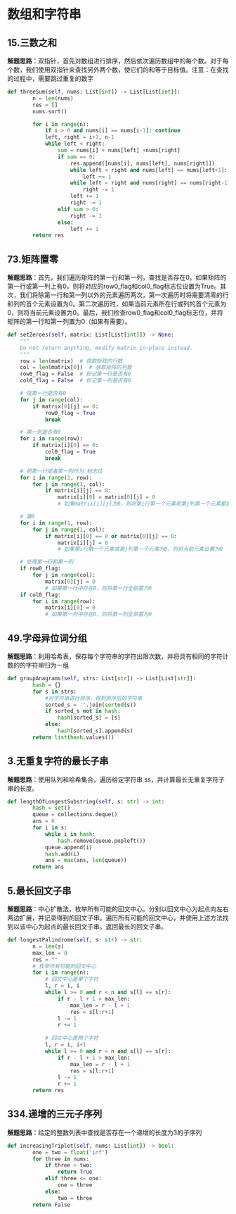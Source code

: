 # 数组和字符串
## 15.三数之和
**解题思路**：双指针，首先对数组进行排序，然后依次遍历数组中的每个数。对于每个数，我们使用双指针来查找另外两个数，使它们的和等于目标值。注意：在查找的过程中，需要跳过重复的数字
```Python
def threeSum(self, nums: List[int]) -> List[List[int]]:
        n = len(nums)
        res = []
        nums.sort()

        for i in range(n):
            if i > 0 and nums[i] == nums[i-1]: continue
            left, right = i+1, n-1
            while left < right:
                sum = nums[i] + nums[left] +nums[right]
                if sum == 0:
                    res.append([nums[i], nums[left], nums[right]])
                    while left < right and nums[left] == nums[left+1]:
                        left += 1
                    while left < right and nums[right] == nums[right-1]:
                        right -= 1
                    left += 1
                    right -= 1
                elif sum > 0:
                    right -= 1
                else:
                    left += 1
        return res
```

## 73.矩阵置零
**解题思路**：首先，我们遍历矩阵的第一行和第一列，查找是否存在0。如果矩阵的第一行或第一列上有0，则将对应的row0_flag和col0_flag标志位设置为True。其次，我们将除第一行和第一列以外的元素遍历两次，第一次遍历时将需要清零的行和列的首个元素设置为0。第二次遍历时，如果当前元素所在行或列的首个元素为0，则将当前元素设置为0。最后，我们检查row0_flag和col0_flag标志位，并将矩阵的第一行和第一列置为0（如果有需要）。
```Python
def setZeroes(self, matrix: List[List[int]]) -> None:
    """
    Do not return anything, modify matrix in-place instead.
    """
    row = len(matrix)  # 获取矩阵的行数
    col = len(matrix[0])  # 获取矩阵的列数
    row0_flag = False  # 标记第一行是否有0
    col0_flag = False  # 标记第一列是否有0

    # 找第一行是否有0
    for j in range(col):
        if matrix[0][j] == 0:
            row0_flag = True
            break

    # 第一列是否有0
    for i in range(row):
        if matrix[i][0] == 0:
            col0_flag = True
            break

    # 把第一行或者第一列作为 标志位
    for i in range(1, row):
        for j in range(1, col):
            if matrix[i][j] == 0:
                matrix[i][0] = matrix[0][j] = 0
                # 如果matrix[i][j]为0，则将第i行第一个元素和第j列第一个元素都置为0

    # 置0
    for i in range(1, row):
        for j in range(1, col):
            if matrix[i][0] == 0 or matrix[0][j] == 0:
                matrix[i][j] = 0
                # 如果第i行第一个元素或第j列第一个元素为0，则将当前元素设置为0

    # 处理第一行和第一列
    if row0_flag:
        for j in range(col):
            matrix[0][j] = 0
            # 如果第一行中存在0，则将第一行全部置为0
    if col0_flag:
        for i in range(row):
            matrix[i][0] = 0
            # 如果第一列中存在0，则将第一列全部置为0

```

## 49.字母异位词分组
**解题思路**：利用哈希表，保存每个字符串的字符出限次数，并将具有相同的字符计数的的字符串归为一组
```Python
def groupAnagrams(self, strs: List[str]) -> List[List[str]]:
        hash = {}
        for s in strs:
            #对字符串进行排序，得到排序后的字符串
            sorted_s = ''.join(sorted(s))
            if sorted_s not in hash:
                hash[sorted_s] = [s]
            else:
                hash[sorted_s].append(s)
        return list(hash.values())
```

## 3.无重复字符的最长子串
**解题思路**：使用队列和哈希集合，遍历给定字符串 ss，并计算最长无重复字符子串的长度。
```Python
def lengthOfLongestSubstring(self, s: str) -> int:
        hash = set()
        queue = collections.deque()
        ans = 0
        for i in s:
            while i in hash:
                hash.remove(queue.popleft())
            queue.append(i)
            hash.add(i)
            ans = max(ans, len(queue))
        return ans
```

## 5.最长回文子串
**解题思路**：中心扩散法，枚举所有可能的回文中心。分别以回文中心为起点向左右两边扩展，并记录得到的回文子串。遍历所有可能的回文中心，并使用上述方法找到以该中心为起点的最长回文子串。返回最长的回文子串。
```Python
def longestPalindrome(self, s: str) -> str:
        n = len(s)
        max_len = 0
        res = ""
        # 枚举所有可能的回文中心
        for i in range(n):
            # 回文中心是单个字符
            l, r = i, i
            while l >= 0 and r < n and s[l] == s[r]:
                if r - l + 1 > max_len:
                    max_len = r - l + 1
                    res = s[l:r+1]
                l -= 1
                r += 1
            
            # 回文中心是两个字符
            l, r = i, i+1
            while l >= 0 and r < n and s[l] == s[r]:
                if r - l + 1 > max_len:
                    max_len = r - l + 1
                    res = s[l:r+1]
                l -= 1
                r += 1
        return res
```

## 334.递增的三元子序列
**解题思路**：给定的整数列表中查找是否存在一个递增的长度为3的子序列
```Python
def increasingTriplet(self, nums: List[int]) -> bool:
        one = two = float('inf')
        for three in nums:
            if three > two:
                return True
            elif three <= one:
                one = three
            else:
                two = three
        return False
```
